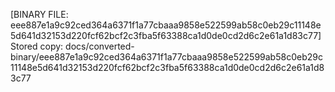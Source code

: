 [BINARY FILE: eee887e1a9c92ced364a6371f1a77cbaaa9858e522599ab58c0eb29c11148e5d641d32153d220fcf62bcf2c3fba5f63388ca1d0de0cd2d6c2e61a1d83c77]
Stored copy: docs/converted-binary/eee887e1a9c92ced364a6371f1a77cbaaa9858e522599ab58c0eb29c11148e5d641d32153d220fcf62bcf2c3fba5f63388ca1d0de0cd2d6c2e61a1d83c77

